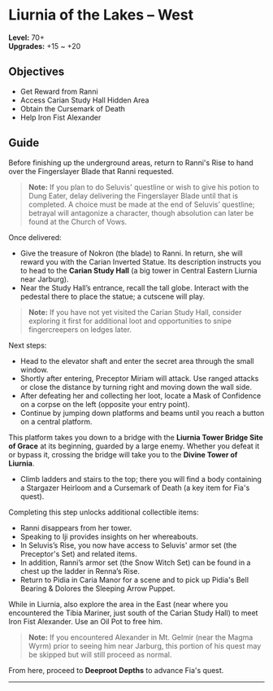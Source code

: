 # **Liurnia of the Lakes – West**

**Level:** 70+  
**Upgrades:** +15 ~ +20

## Objectives

- Get Reward from Ranni  
- Access Carian Study Hall Hidden Area  
- Obtain the Cursemark of Death  
- Help Iron Fist Alexander

## Guide

Before finishing up the underground areas, return to Ranni's Rise to hand over the Fingerslayer Blade that Ranni requested.  
> **Note:** If you plan to do Seluvis' questline or wish to give his potion to Dung Eater, delay delivering the Fingerslayer Blade until that is completed. A choice must be made at the end of Seluvis’ questline; betrayal will antagonize a character, though absolution can later be found at the Church of Vows.

Once delivered:  
- Give the treasure of Nokron (the blade) to Ranni. In return, she will reward you with the Carian Inverted Statue. Its description instructs you to head to the **Carian Study Hall** (a big tower in Central Eastern Liurnia near Jarburg).  
- Near the Study Hall’s entrance, recall the tall globe. Interact with the pedestal there to place the statue; a cutscene will play.

> **Note:** If you have not yet visited the Carian Study Hall, consider exploring it first for additional loot and opportunities to snipe fingercreepers on ledges later.

Next steps:  
- Head to the elevator shaft and enter the secret area through the small window.  
- Shortly after entering, Preceptor Miriam will attack. Use ranged attacks or close the distance by turning right and moving down the wall side.  
- After defeating her and collecting her loot, locate a Mask of Confidence on a corpse on the left (opposite your entry point).  
- Continue by jumping down platforms and beams until you reach a button on a central platform.

This platform takes you down to a bridge with the **Liurnia Tower Bridge Site of Grace** at its beginning, guarded by a large enemy. Whether you defeat it or bypass it, crossing the bridge will take you to the **Divine Tower of Liurnia**.  
- Climb ladders and stairs to the top; there you will find a body containing a Stargazer Heirloom and a Cursemark of Death (a key item for Fia's quest).

Completing this step unlocks additional collectible items:  
- Ranni disappears from her tower.  
- Speaking to Iji provides insights on her whereabouts.  
- In Seluvis’s Rise, you now have access to Seluvis' armor set (the Preceptor's Set) and related items.  
- In addition, Ranni’s armor set (the Snow Witch Set) can be found in a chest up the ladder in Renna’s Rise.  
- Return to Pidia in Caria Manor for a scene and to pick up Pidia's Bell Bearing & Dolores the Sleeping Arrow Puppet.

While in Liurnia, also explore the area in the East (near where you encountered the Tibia Mariner, just south of the Carian Study Hall) to meet Iron Fist Alexander. Use an Oil Pot to free him.  
> **Note:** If you encountered Alexander in Mt. Gelmir (near the Magma Wyrm) prior to seeing him near Jarburg, this portion of his quest may be skipped but will still proceed as normal.

From here, proceed to **Deeproot Depths** to advance Fia's quest.

---
